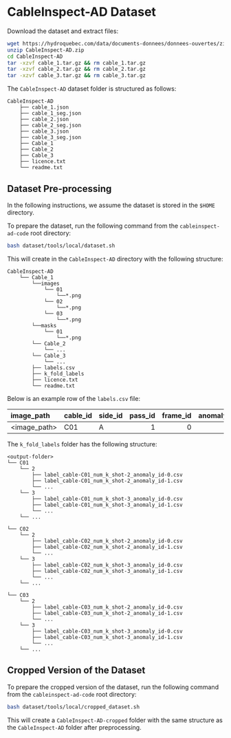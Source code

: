 <!---
Copyright (C) 2024 Mila - Institut québécois d'intelligence artificielle
SPDX-License-Identifier: CC-BY-4.0
-->

# CableInspect-AD Dataset

Download the dataset and extract files:

```bash
wget https://hydroquebec.com/data/documents-donnees/donnees-ouvertes/zip/CableInspect-AD.zip
unzip CableInspect-AD.zip
cd CableInspect-AD
tar -xzvf cable_1.tar.gz && rm cable_1.tar.gz
tar -xzvf cable_2.tar.gz && rm cable_2.tar.gz
tar -xzvf cable_3.tar.gz && rm cable_3.tar.gz
```

The `CableInspect-AD` dataset folder is structured as follows:

```text
CableInspect-AD
    ├── cable_1.json
    ├── cable_1_seg.json
    ├── cable_2.json
    ├── cable_2_seg.json
    ├── cable_3.json
    ├── cable_3_seg.json
    ├── Cable_1
    ├── Cable_2
    ├── Cable_3
    ├── licence.txt
    └── readme.txt
```

## Dataset Pre-processing

In the following instructions, we assume the dataset is stored in the `$HOME` directory.

To prepare the dataset, run the following command from the `cableinspect-ad-code` root directory:

```bash
bash dataset/tools/local/dataset.sh
```

This will create in the `CableInspect-AD` directory with the following structure:

```text
CableInspect-AD
    └── Cable_1
        └──images
            └── 01
                └──*.png
            └── 02
                └──*.png
            └── 03
                └──*.png
        └──masks
            └── 01
                └──*.png
        └── Cable_2
            └── ...
        └── Cable_3
            └── ...
        ├── labels.csv
        ├── k_fold_labels
        ├── licence.txt
        └── readme.txt
```

Below is an example row of the `labels.csv` file:

| image_path   | cable_id | side_id | pass_id | frame_id | anomaly_type_id | anomaly_type |  anomaly_grade | anomaly_id | label_index | mask_path   |
| :----------- | :------- | :------ | ------: | -------: | --------------: | :----------- | -------------: | ---------: | :---------- |:----------- | 
| <image_path> | C01      | A       |       1 |        0 |               7 | Deposit      | light          | 003_01     |           1 | <mask_path> |


The `k_fold_labels` folder has the following structure:

```text
<output-folder>
└── C01
    └── 2
        ├── label_cable-C01_num_k_shot-2_anomaly_id-0.csv
        ├── label_cable-C01_num_k_shot-2_anomaly_id-1.csv
        └── ...
    └── 3
        ├── label_cable-C01_num_k_shot-3_anomaly_id-0.csv
        ├── label_cable-C01_num_k_shot-3_anomaly_id-1.csv
        └── ...
    └── ...

└── C02
    └── 2
        ├── label_cable-C02_num_k_shot-2_anomaly_id-0.csv
        ├── label_cable-C02_num_k_shot-2_anomaly_id-1.csv
        └── ...
    └── 3
        ├── label_cable-C02_num_k_shot-3_anomaly_id-0.csv
        ├── label_cable-C02_num_k_shot-3_anomaly_id-1.csv
        └── ...
    └── ...

└── C03
    └── 2
        ├── label_cable-C03_num_k_shot-2_anomaly_id-0.csv
        ├── label_cable-C03_num_k_shot-2_anomaly_id-1.csv
        └── ...
    └── 3
        ├── label_cable-C03_num_k_shot-3_anomaly_id-0.csv
        ├── label_cable-C03_num_k_shot-3_anomaly_id-1.csv
        └── ...
    └── ...
```

## Cropped Version of the Dataset

To prepare the cropped version of the dataset, run the following command from the `cableinspect-ad-code` root directory:

```bash
bash dataset/tools/local/cropped_dataset.sh
```

This will create a `CableInspect-AD-cropped` folder with the same structure as the `CableInspect-AD` folder after preprocessing.
